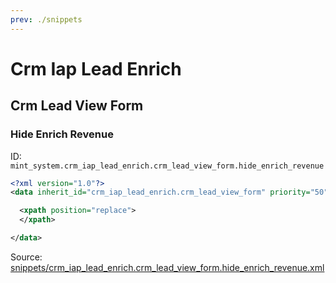 ```yaml
---
prev: ./snippets
---
```

# Crm Iap Lead Enrich
## Crm Lead View Form  
### Hide Enrich Revenue  
ID: `mint_system.crm_iap_lead_enrich.crm_lead_view_form.hide_enrich_revenue`  
```xml
<?xml version="1.0"?>
<data inherit_id="crm_iap_lead_enrich.crm_lead_view_form" priority="50">

  <xpath position="replace">
  </xpath>

</data>
```
Source: [snippets/crm_iap_lead_enrich.crm_lead_view_form.hide_enrich_revenue.xml](https://github.com/Mint-System/Odoo-Development/tree/14.0/snippets/crm_iap_lead_enrich.crm_lead_view_form.hide_enrich_revenue.xml)

